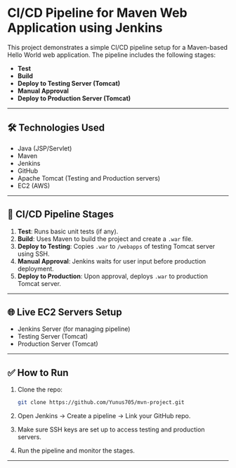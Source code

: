 # CI/CD Pipeline for Maven Web Application using Jenkins

This project demonstrates a simple CI/CD pipeline setup for a Maven-based Hello World web application. The pipeline includes the following stages:

- **Test**
- **Build**
- **Deploy to Testing Server (Tomcat)**
- **Manual Approval**
- **Deploy to Production Server (Tomcat)**

---

## 🛠 Technologies Used

- Java (JSP/Servlet)
- Maven
- Jenkins
- GitHub
- Apache Tomcat (Testing and Production servers)
- EC2 (AWS)

---

## 🧪 CI/CD Pipeline Stages

1. **Test**: Runs basic unit tests (if any).
2. **Build**: Uses Maven to build the project and create a `.war` file.
3. **Deploy to Testing**: Copies `.war` to `/webapps` of testing Tomcat server using SSH.
4. **Manual Approval**: Jenkins waits for user input before production deployment.
5. **Deploy to Production**: Upon approval, deploys `.war` to production Tomcat server.

---

## 🌐 Live EC2 Servers Setup

- Jenkins Server (for managing pipeline)
- Testing Server (Tomcat)
- Production Server (Tomcat)

---

## ✅ How to Run

1. Clone the repo:
   ```bash
   git clone https://github.com/Yunus705/mvn-project.git
   ```
2. Open Jenkins → Create a pipeline → Link your GitHub repo.

3. Make sure SSH keys are set up to access testing and production servers.

4. Run the pipeline and monitor the stages.

---


